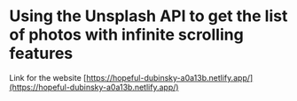 # Using the Unsplash API to get the list of photos with infinite scrolling features

Link for the website [https://hopeful-dubinsky-a0a13b.netlify.app/](https://hopeful-dubinsky-a0a13b.netlify.app/)
